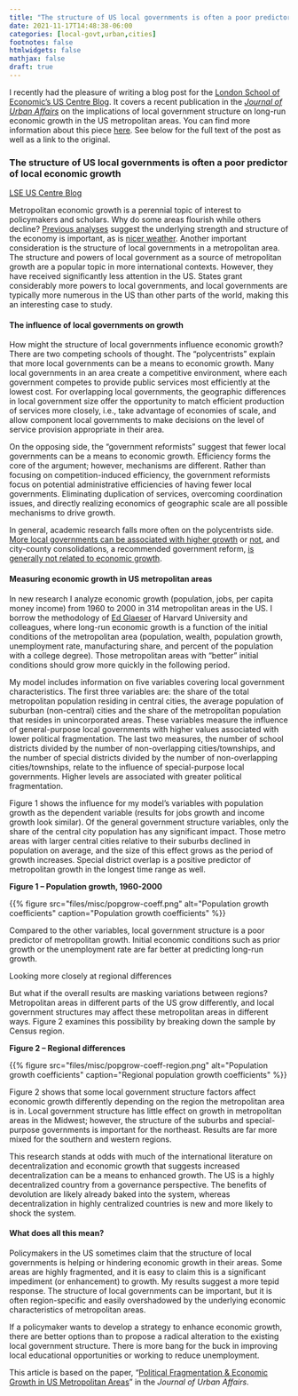 ```yaml
---
title: "The structure of US local governments is often a poor predictor of local economic growth"
date: 2021-11-17T14:48:38-06:00
categories: [local-govt,urban,cities]
footnotes: false
htmlwidgets: false
mathjax: false
draft: true
---
```


I recently had the pleasure of writing a blog post for the [London School of Economic’s US Centre Blog](https://blogs.lse.ac.uk/usappblog/). It covers a recent publication in the [*Journal of Urban Affairs*](https://www.tandfonline.com/loi/ujua20) on the implications of local government structure on long-run economic growth in the US metropolitan areas. You can find more information about this piece [here](/research/frag-grow/). See below for the full text of the post as well as a link to the original.

<!--more-->

### The structure of US local governments is often a poor predictor of local economic growth

[LSE US Centre Blog](https://blogs.lse.ac.uk/usappblog/2021/11/17/the-structure-of-us-local-governments-is-often-a-poor-predictor-of-local-economic-growth/)

Metropolitan economic growth is a perennial topic of interest to policymakers and scholars. Why do some areas flourish while others decline? [Previous analyses](https://doi.org/10.1016/0304-3932(95)01206-2) suggest the underlying strength and structure of the economy is important, as is [nicer weather](https://doi.org/10.1016/j.regsciurbeco.2006.11.004). Another important consideration is the structure of local governments in a metropolitan area. The structure and powers of local government as a source of metropolitan growth are a popular topic in more international contexts. However, they have received significantly less attention in the US. States grant considerably more powers to local governments, and local governments are typically more numerous in the US than other parts of the world, making this an interesting case to study.

#### The influence of local governments on growth

How might the structure of local governments influence economic growth? There are two competing schools of thought. The “polycentrists” explain that more local governments can be a means to economic growth. Many local governments in an area create a competitive environment, where each government competes to provide public services most efficiently at the lowest cost. For overlapping local governments, the geographic differences in local government size offer the opportunity to match efficient production of services more closely, i.e., take advantage of economies of scale, and allow component local governments to make decisions on the level of service provision appropriate in their area.

On the opposing side, the “government reformists” suggest that fewer local governments can be a means to economic growth. Efficiency forms the core of the argument; however, mechanisms are different. Rather than focusing on competition-induced efficiency, the government reformists focus on potential administrative efficiencies of having fewer local governments. Eliminating duplication of services, overcoming coordination issues, and directly realizing economics of geographic scale are all possible mechanisms to drive growth.

In general, academic research falls more often on the polycentrists side. [More local governments can be associated with higher growth](https://doi.org/10.1016/j.jue.2004.08.002) or [not](https://doi.org/10.1111/jors.2011.51.issue-1), and city-county consolidations, a recommended government reform, [is generally not related to economic growth](https://doi.org/10.1007/s11127-019-00699-z).

#### Measuring economic growth in US metropolitan areas

In new research I analyze economic growth (population, jobs, per capita money income) from 1960 to 2000 in 314 metropolitan areas in the US. I borrow the methodology of [Ed Glaeser](https://www.sciencedirect.com/science/article/pii/0304393295012062?via%3Dihub) of Harvard University and colleagues, where long-run economic growth is a function of the initial conditions of the metropolitan area (population, wealth, population growth, unemployment rate, manufacturing share, and percent of the population with a college degree). Those metropolitan areas with “better” initial conditions should grow more quickly in the following period.

My model includes information on five variables covering local government characteristics. The first three variables are: the share of the total metropolitan population residing in central cities, the average population of suburban (non-central) cities and the share of the metropolitan population that resides in unincorporated areas. These variables measure the influence of general-purpose local governments with higher values associated with lower political fragmentation. The last two measures, the number of school districts divided by the number of non-overlapping cities/townships, and the number of special districts divided by the number of non-overlapping cities/townships, relate to the influence of special-purpose local governments. Higher levels are associated with greater political fragmentation.

Figure 1 shows the influence for my model’s variables with population growth as the dependent variable (results for jobs growth and income growth look similar). Of the general government structure variables, only the share of the central city population has any significant impact. Those metro areas with larger central cities relative to their suburbs declined in population on average, and the size of this effect grows as the period of growth increases. Special district overlap is a positive predictor of metropolitan growth in the longest time range as well.

**Figure 1 – Population growth, 1960-2000**


{{% figure src="files/misc/popgrow-coeff.png" alt="Population growth coefficients" caption="Population growth coefficients" %}}


Compared to the other variables, local government structure is a poor predictor of metropolitan growth. Initial economic conditions such as prior growth or the unemployment rate are far better at predicting long-run growth.

Looking more closely at regional differences

But what if the overall results are masking variations between regions? Metropolitan areas in different parts of the US grow differently, and local government structures may affect these metropolitan areas in different ways. Figure 2 examines this possibility by breaking down the sample by Census region.

**Figure 2 – Regional differences**

{{% figure src="files/misc/popgrow-coeff-region.png" alt="Population growth coefficients" caption="Regional population growth coefficients" %}}

Figure 2 shows that some local government structure factors affect economic growth differently depending on the region the metropolitan area is in. Local government structure has little effect on growth in metropolitan areas in the Midwest; however, the structure of the suburbs and special-purpose governments is important for the northeast. Results are far more mixed for the southern and western regions.

This research stands at odds with much of the international literature on decentralization and economic growth that suggests increased decentralization can be a means to enhanced growth. The US is a highly decentralized country from a governance perspective. The benefits of devolution are likely already baked into the system, whereas decentralization in highly centralized countries is new and more likely to shock the system.

#### What does all this mean?

Policymakers in the US sometimes claim that the structure of local governments is helping or hindering economic growth in their areas. Some areas are highly fragmented, and it is easy to claim this is a significant impediment (or enhancement) to growth. My results suggest a more tepid response. The structure of local governments can be important, but it is often region-specific and easily overshadowed by the underlying economic characteristics of metropolitan areas.

If a policymaker wants to develop a strategy to enhance economic growth, there are better options than to propose a radical alteration to the existing local government structure. There is more bang for the buck in improving local educational opportunities or working to reduce unemployment.

This article is based on the paper, “[Political Fragmentation & Economic Growth in US Metropolitan Areas](http://dx.doi.org/10.1080/07352166.2020.1742578)” in the *Journal of Urban Affairs*.
